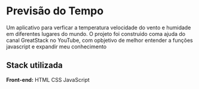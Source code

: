 
# Previsão do Tempo

Um aplicativo para verficar a temperatura velocidade do vento e humidade em diferentes lugares do mundo.
O projeto foi construido coma ajuda do canal GreatStack no YouTube, com opbjetivo de melhor entender a funções javascript e expandir meu conhecimento


## Stack utilizada

**Front-end:** HTML CSS JavaScript


